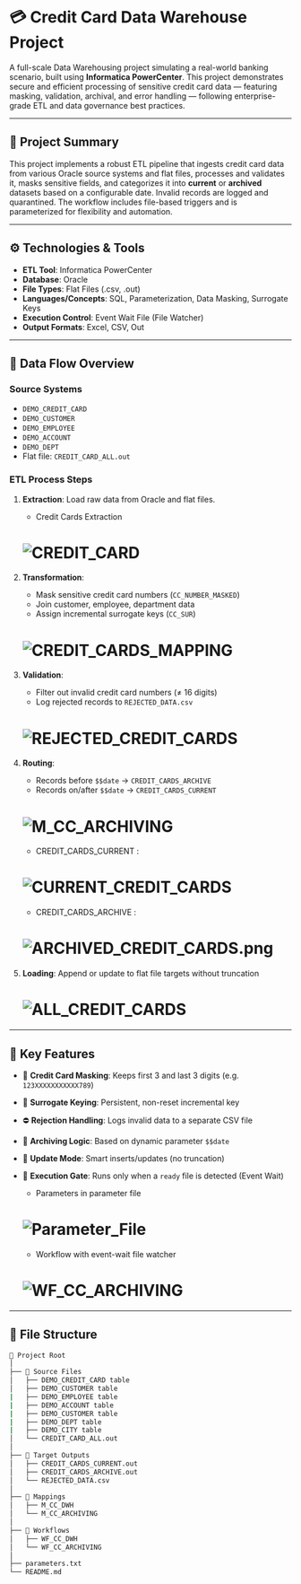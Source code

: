 # 💳 Credit Card Data Warehouse Project

A full-scale Data Warehousing project simulating a real-world banking scenario, built using **Informatica PowerCenter**. This project demonstrates secure and efficient processing of sensitive credit card data — featuring masking, validation, archival, and error handling — following enterprise-grade ETL and data governance best practices.

---

## 🧠 Project Summary

This project implements a robust ETL pipeline that ingests credit card data from various Oracle source systems and flat files, processes and validates it, masks sensitive fields, and categorizes it into **current** or **archived** datasets based on a configurable date. Invalid records are logged and quarantined. The workflow includes file-based triggers and is parameterized for flexibility and automation.

---

## ⚙️ Technologies & Tools

- **ETL Tool**: Informatica PowerCenter
- **Database**: Oracle
- **File Types**: Flat Files (.csv, .out)
- **Languages/Concepts**: SQL, Parameterization, Data Masking, Surrogate Keys
- **Execution Control**: Event Wait File (File Watcher)
- **Output Formats**: Excel, CSV, Out

---

## 📂 Data Flow Overview

### Source Systems

- `DEMO_CREDIT_CARD`
- `DEMO_CUSTOMER`
- `DEMO_EMPLOYEE`
- `DEMO_ACCOUNT`
- `DEMO_DEPT`
- Flat file: `CREDIT_CARD_ALL.out`

### ETL Process Steps

1. **Extraction**: Load raw data from Oracle and flat files.
   - Credit Cards Extraction
   # ![CREDIT_CARD](https://raw.githubusercontent.com/AhmedReda-7/Credit-Cards-DWH/main/CREDIT_CARD.png)

2. **Transformation**:
   - Mask sensitive credit card numbers (`CC_NUMBER_MASKED`)
   - Join customer, employee, department data
   - Assign incremental surrogate keys (`CC_SUR`)
   # ![CREDIT_CARDS_MAPPING](https://raw.githubusercontent.com/AhmedReda-7/Credit-Cards-DWH/main/CREDIT_CARDS_MAPPING.png)

3. **Validation**:
   - Filter out invalid credit card numbers (≠ 16 digits)
   - Log rejected records to `REJECTED_DATA.csv`
   # ![REJECTED_CREDIT_CARDS](https://raw.githubusercontent.com/AhmedReda-7/Credit-Cards-DWH/main/REJECTED_CREDIT_CARDS.png)

4. **Routing**:
   - Records before `$$date` → `CREDIT_CARDS_ARCHIVE`
   - Records on/after `$$date` → `CREDIT_CARDS_CURRENT`
   # ![M_CC_ARCHIVING](https://raw.githubusercontent.com/AhmedReda-7/Credit-Cards-DWH/main/M_CC_ARCHIVING.png)

   - CREDIT_CARDS_CURRENT :
   # ![CURRENT_CREDIT_CARDS](https://raw.githubusercontent.com/AhmedReda-7/Credit-Cards-DWH/main/CURRENT_CREDIT_CARDS.png)
  
   - CREDIT_CARDS_ARCHIVE :
   # ![ARCHIVED_CREDIT_CARDS.png](https://raw.githubusercontent.com/AhmedReda-7/Credit-Cards-DWH/main/ARCHIVED_CREDIT_CARDS.png)
      
5. **Loading**: Append or update to flat file targets without truncation
   # ![ALL_CREDIT_CARDS](https://raw.githubusercontent.com/AhmedReda-7/Credit-Cards-DWH/main/ALL_CREDIT_CARDS.png)

---

## 🧩 Key Features

- 🔐 **Credit Card Masking**: Keeps first 3 and last 3 digits (e.g. `123XXXXXXXXXXX789`)
- 🧮 **Surrogate Keying**: Persistent, non-reset incremental key
- ⛔ **Rejection Handling**: Logs invalid data to a separate CSV file
- 📁 **Archiving Logic**: Based on dynamic parameter `$$date`
- 🔄 **Update Mode**: Smart inserts/updates (no truncation)
- 📄 **Execution Gate**: Runs only when a `ready` file is detected (Event Wait)

     - Parameters in parameter file
     # ![Parameter_File](https://raw.githubusercontent.com/AhmedReda-7/Credit-Cards-DWH/main/Parameter_File.png)
     - Workflow with event-wait file watcher
     # ![WF_CC_ARCHIVING](https://raw.githubusercontent.com/AhmedReda-7/Credit-Cards-DWH/main/WF_CC_ARCHIVING.png)

---

## 📁 File Structure

```bash
📁 Project Root
│
├── 📂 Source Files
│   ├── DEMO_CREDIT_CARD table
│   ├── DEMO_CUSTOMER table
|   ├── DEMO_EMPLOYEE table
|   ├── DEMO_ACCOUNT table
|   ├── DEMO_CUSTOMER table
|   ├── DEMO_DEPT table
|   ├── DEMO_CITY table
│   └── CREDIT_CARD_ALL.out
│
├── 📂 Target Outputs
│   ├── CREDIT_CARDS_CURRENT.out
│   ├── CREDIT_CARDS_ARCHIVE.out
│   └── REJECTED_DATA.csv
│
├── 📂 Mappings
│   ├── M_CC_DWH
│   └── M_CC_ARCHIVING
│
├── 📂 Workflows
│   ├── WF_CC_DWH
│   └── WF_CC_ARCHIVING
│
├── parameters.txt
└── README.md
